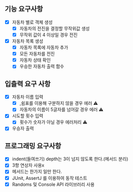 ## 기능 요구사항
-[x] 자동차 별로 객체 생성
  -[x] 자동차의 전진을 결정할 무작위값 생성
  -[x] 무작위 값이 4 이상일 경우 전진
- [x] 자동차 목록 생성
  -[x] 자동차 목록에 자동차 추가
  -[x] 모든 자동차를 전진
  -[x] 자동차 상태 확인
  -[x] 우승한 자동차 출력 함수

## 입츨력 요구 사항
-[x] 자동차 이름 입력
  -[x] ,쉼표를 이용해 구분하지 않을 경우 에러 ⚠️
  -[x] 자동차의 이름이 5글자를 넘어갈 경우 에러 ⚠️
-[x] 시도할 횟수 입력
  -[x] 횟수가 숫자가 아닐 경우 에러처리 ⚠️
-[x] 우승자 출력

## 프로그래밍 요구사항
-[x] indent(들여쓰기) depth는 3이 넘지 않도록 한다.(메서드 분리)
-[x] 3항 연상자 사용x
-[x] 메서드는 한가지 일만 한다.
-[x] JUnit, AssertJ 를 이용하여 동작 테스트
-[x] Randoms 및 Console API 라이브러리 사용
